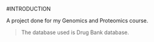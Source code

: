 #INTRODUCTION

A project done for my Genomics and Proteomics course.
>The database used is Drug Bank database.
